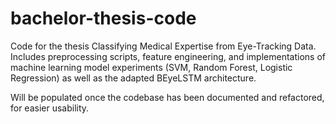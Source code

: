 # bachelor-thesis-code
Code for the thesis Classifying Medical Expertise from Eye-Tracking Data. Includes preprocessing scripts, feature engineering, and implementations of machine learning model experiments (SVM, Random Forest, Logistic Regression) as well as the adapted BEyeLSTM architecture.

Will be populated once the codebase has been documented and refactored, for easier usability.
